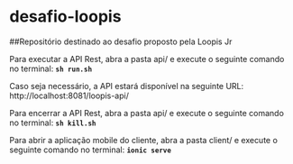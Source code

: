# desafio-loopis
##Repositório destinado ao desafio proposto pela Loopis Jr 

Para executar a API Rest, abra a pasta api/ e execute o seguinte comando no terminal:
**`sh run.sh`**

Caso seja necessário, a API estará disponível na seguinte URL: 
http://localhost:8081/loopis-api/

Para encerrar a API Rest, abra a pasta api/ e execute o seguinte comando no terminal:
**`sh kill.sh`**

Para abrir a aplicação mobile do cliente, abra a pasta client/ e execute o seguinte comando no terminal:
**`ionic serve`**
